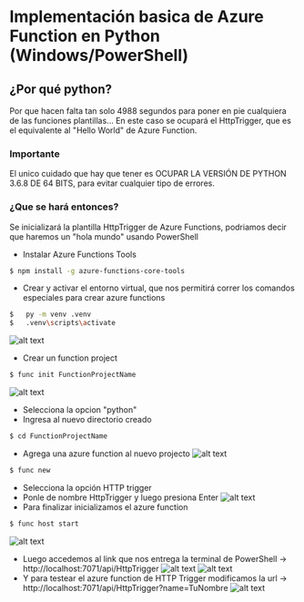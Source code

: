# Implementación basica de Azure Function en Python (Windows/PowerShell)

## ¿Por qué python?

Por que hacen falta tan solo 4988 segundos para poner en pie cualquiera de las funciones plantillas... En este caso se ocupará el HttpTrigger, que es el equivalente al "Hello World" de Azure Function.

### Importante

El unico cuidado que hay que tener es OCUPAR LA VERSIÓN DE PYTHON 3.6.8 DE 64 BITS, para evitar cualquier tipo de errores.

### ¿Que se hará entonces?

Se inicializará la plantilla HttpTrigger de Azure Functions, podriamos decir que haremos un "hola mundo" usando PowerShell

* Instalar Azure Functions Tools
```sh
$ npm install -g azure-functions-core-tools
```


* Crear y activar el entorno virtual, que nos permitirá correr los comandos especiales para crear azure functions
```sh
$	py -m venv .venv
$	.venv\scripts\activate
```
![alt text](https://imgur.com/D6j5HQl)

* Crear un function project
```sh
$ func init FunctionProjectName
```
![alt text](https://imgur.com/sv2475m)
* Selecciona la opcion "python"
* Ingresa al nuevo directorio creado
```sh
$ cd FunctionProjectName
```
* Agrega una azure function al nuevo projecto
![alt text](https://imgur.com/WWKLfvQ)
```sh
$ func new
```
* Selecciona la opción HTTP trigger
* Ponle de nombre HttpTrigger y luego presiona Enter
![alt text](4https://imgur.com/zf31l7i)
* Para finalizar inicializamos el azure function
```sh
$ func host start
```
![alt text](https://imgur.com/MiuObEd)

* Luego accedemos al link que nos entrega la terminal de PowerShell -> http://localhost:7071/api/HttpTrigger
![alt text](https://imgur.com/ScwhJYu)
![alt text](https://imgur.com/3xXmyOh)
* Y para testear el azure function de HTTP Trigger modificamos la url -> http://localhost:7071/api/HttpTrigger?name=TuNombre 
![alt text](https://imgur.com/bJ3lA1F)


[command-line-grammar]: #command-line-grammar
[configuring-dns]: os/configuring-dns.md
[coreos-docs]: https://coreos.com/docs/
[economist-hyphens]: http://www.economist.com/news/books-and-arts/21723088-hyphens-can-be-tricky-they-need-not-drive-you-crazy-hysteria-over-hyphens
[eos]: https://faculty.washington.edu/heagerty/Courses/b572/public/StrunkWhite.pdf "The Elements of Style"
[githubmd]: https://help.github.com/articles/github-flavored-markdown/
[headings]: #headings
[hyperlink-considerations]: #hyperlink-considerations
[mdhome]: https://daringfireball.net/projects/markdown/syntax
[quickstart]: os/quickstart.md "Relative link from here to CoreOS Quick Start"
[rfc2606s3]: https://tools.ietf.org/html/rfc2606#section-3
[rfc5737]: https://tools.ietf.org/html/rfc5737
[style]: STYLE.md "CoreOS Documentation Style"